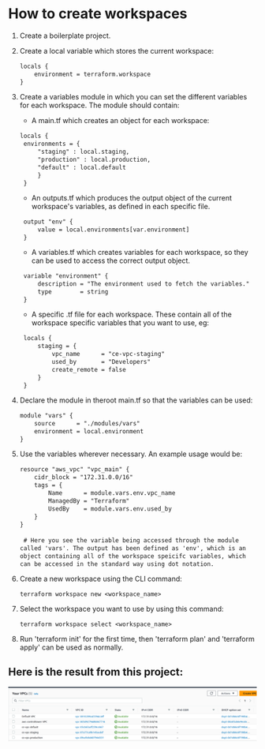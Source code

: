 # How to create workspaces

1. Create a boilerplate project.
2. Create a local variable which stores the current workspace:

   ```
   locals {
       environment = terraform.workspace
   }

   ```

3. Create a variables module in which you can set the different variables for each workspace. The module should contain:

   - A main.tf which creates an object for each workspace:

   ```
   locals {
    environments = {
        "staging" : local.staging,
        "production" : local.production,
        "default" : local.default
        }
    }
   ```

   - An outputs.tf which produces the output object of the current workspace's variables, as defined in each specific file.

   ```
    output "env" {
        value = local.environments[var.environment]
    }
   ```

   - A variables.tf which creates variables for each workspace, so they can be used to access the correct output object.

   ```
    variable "environment" {
        description = "The environment used to fetch the variables."
        type        = string
    }

   ```

   - A specific .tf file for each workspace. These contain all of the workspace specific variables that you want to use, eg:

   ```
    locals {
        staging = {
            vpc_name      = "ce-vpc-staging"
            used_by       = "Developers"
            create_remote = false
        }
    }

   ```

4. Declare the module in theroot main.tf so that the variables can be used:

   ```
   module "vars" {
       source      = "./modules/vars"
       environment = local.environment
   }
   ```

5. Use the variables wherever necessary. An example usage would be:

   ```
   resource "aws_vpc" "vpc_main" {
       cidr_block = "172.31.0.0/16"
       tags = {
           Name      = module.vars.env.vpc_name
           ManagedBy = "Terraform"
           UsedBy    = module.vars.env.used_by
       }
   }

    # Here you see the variable being accessed through the module called 'vars'. The output has been defined as 'env', which is an object containing all of the workspace speicifc variables, which can be accessed in the standard way using dot notation.

   ```

6. Create a new workspace using the CLI command:

   ```
   terraform workspace new <workspace_name>
   ```

7. Select the workspace you want to use by using this command:

   ```
   terraform workspace select <workspace_name>
   ```

8. Run 'terraform init' for the first time, then 'terraform plan' and 'terraform apply' can be used as normally.

## Here is the result from this project:

![Screenshot of the AWS console showing three VPC's created by three different workspaces](/workspaces_vpcs.png)
